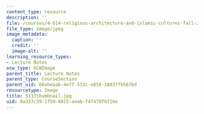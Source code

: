 ```yaml
---
content_type: resource
description: ''
file: /courses/4-614-religious-architecture-and-islamic-cultures-fall-2002/8a337c391f598815aeabf4f479f6f16e_5113thumbnail.jpg
file_type: image/jpeg
image_metadata:
  caption: ''
  credit: ''
  image-alt: ''
learning_resource_types:
- Lecture Notes
ocw_type: OCWImage
parent_title: Lecture Notes
parent_type: CourseSection
parent_uid: 68abeaab-4eff-532c-e858-18d3ffb567bd
resourcetype: Image
title: 5113thumbnail.jpg
uid: 8a337c39-1f59-8815-aeab-f4f479f6f16e
---
```

